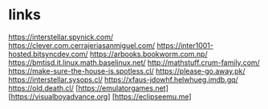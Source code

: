 # links
https://interstellar.spynick.com/
https://clever.com.cerrajeriasanmiguel.com/
https://inter1001-hosted.bitsyncdev.com/
https://arbooks.bookworm.com.np/
https://bmtisd.it.linux.math.baselinux.net/
http://mathstuff.crum-family.com/
https://make-sure-the-house-is.spotless.cl/
https://please-go.away.pk/
https://interstellar.sysops.cl/
https://xfaus-jdowhf.helwhueg.imdb.gq/
https://old.death.cl/
[https://emulatorgames.net]
[https://visualboyadvance.org]
[https://eclipseemu.me]

